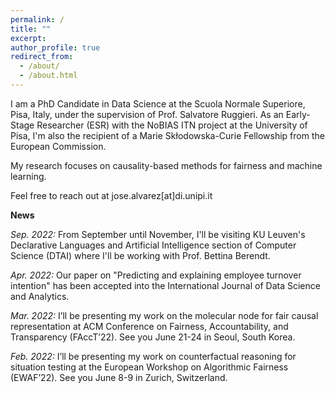 ```yaml
---
permalink: /
title: ""
excerpt:
author_profile: true
redirect_from: 
  - /about/
  - /about.html
---
```


I am a PhD Candidate in Data Science at the Scuola Normale Superiore, Pisa, Italy, under the supervision of Prof. Salvatore Ruggieri. As an Early-Stage Researcher (ESR) with the NoBIAS ITN project at the University of Pisa, I'm also the recipient of a Marie Skłodowska-Curie Fellowship from the European Commission. 

My research focuses on causality-based methods for fairness and machine learning.


Feel free to reach out at jose.alvarez[at]di.unipi.it


**News**

*Sep. 2022:* From September until November, I'll be visiting KU Leuven's Declarative Languages and Artificial Intelligence section of Computer Science (DTAI) where I'll be working with Prof. Bettina Berendt. 

*Apr. 2022:* Our paper on "Predicting and explaining employee turnover intention" has been accepted into the International Journal of Data Science and Analytics.

*Mar. 2022:* I’ll be presenting my work on the molecular node for fair causal representation at ACM Conference on Fairness, Accountability, and Transparency (FAccT’22). See you June 21-24 in Seoul, South Korea.

*Feb. 2022:* I’ll be presenting my work on counterfactual reasoning for situation testing at the European Workshop on Algorithmic Fairness (EWAF’22). See you June 8-9 in Zurich, Switzerland.
